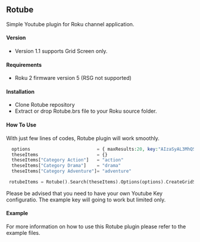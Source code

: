 ## Rotube
Simple Youtube plugin for Roku channel application.

#### Version
- Version 1.1 supports Grid Screen only.

#### Requirements
- Roku 2 firmware version 5 (RSG not supported)

#### Installation
- Clone Rotube repository
- Extract or drop Rotube.brs file to your Roku source folder.

#### How To Use
With just few lines of codes, Rotube plugin will work smoothly.
  ```php
    options                         = { maxResults:20, key:"AIzaSyAL3MhQSCFMRyq8u4mlwL8PvuPxxNhCEDo"} 
    theseItems                      = {}
    theseItems["Category Action"]   = "action"
    theseItems["Category Drama"]    = "drama"
    theseItems["Category Adventure"]= "adventure"
 ```
   ```php
    rotubeItems = Rotube().Search(theseItems).Options(options).CreateGridScreen(gridScreen)
 ```
 Please be advised that you need to have your own Youtube Key configuratio. The example key will going to work but limited only.
 
#### Example
For more information on how to use this Rotube plugin please refer to the example files.
